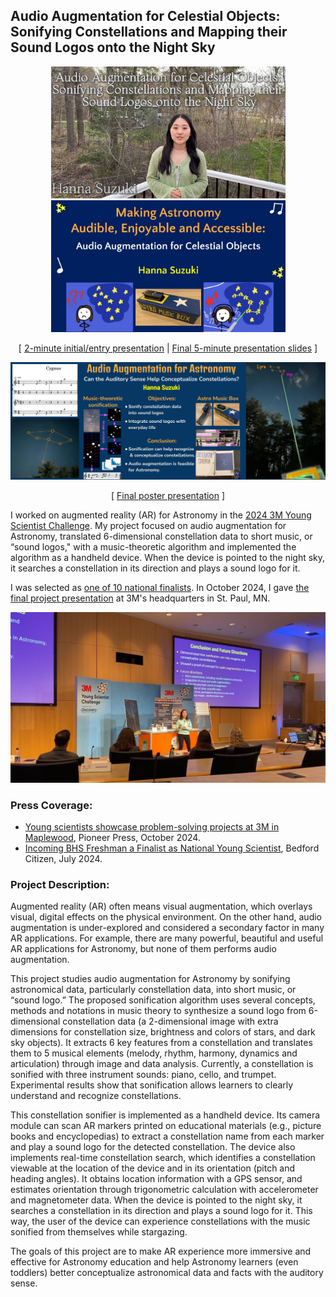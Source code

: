 ## Audio Augmentation for Celestial Objects: Sonifying Constellations and Mapping their Sound Logos onto the Night Sky

<p align="center">
  <a href="https://drive.google.com/file/d/1Iap7OLXJPbDNmZsfVBcFuCyVxrbguQa4/view?usp=sharing"><img src="images/demo-preview.jpg" width="375"></a>
  <a href="https://docs.google.com/presentation/d/1892Bazc3ocrckrqO_nUQWD-xcB7j0g_qz1vmTglqWvQ/edit?usp=sharing"><img src="images/final-presentation-title-slide.jpg" width="375"></a>
</p>
<p align="center">
  [ <a href="https://drive.google.com/file/d/1Iap7OLXJPbDNmZsfVBcFuCyVxrbguQa4/view?usp=sharing">2-minute initial/entry presentation</a> | 
    <a href="https://docs.google.com/presentation/d/1892Bazc3ocrckrqO_nUQWD-xcB7j0g_qz1vmTglqWvQ/edit?usp=sharing">Final 5-minute presentation slides</a> ]
</p>
<p align="center">
  <a href="https://docs.google.com/presentation/d/16AtE8gw5tq7u7Ps_pym1cnvDdeaENCeNRaGiDVy72ZU/edit?usp=sharing"><img src="images/poster-combined.jpg" width="750"></a>
</p>
<p align="center">
  [ <a href="https://docs.google.com/presentation/d/16AtE8gw5tq7u7Ps_pym1cnvDdeaENCeNRaGiDVy72ZU/edit?usp=sharing">Final poster presentation</a> ]
</p>

I worked on augmented reality (AR) for Astronomy in the [2024 3M Young Scientist Challenge](https://youngscientistlab.com/). My project focused on audio augmentation for Astronomy, translated 6-dimensional constellation data to short music, or “sound logos," with a music-theoretic algorithm and implemented the algorithm as a handheld device. When the device is pointed to the night sky, it searches a constellation in its direction and plays a sound logo for it. 

I was selected as [one of 10 national finalists](https://youngscientistlab.com/annual-challenge/finalists-mentors-judges/finalists/hanna-suzuki-2024). In October 2024, I gave [the final project presentation](https://docs.google.com/presentation/d/1892Bazc3ocrckrqO_nUQWD-xcB7j0g_qz1vmTglqWvQ/edit?usp=sharing) at 3M's headquarters in St. Paul, MN. 

<p align="center">
  <img src="images/final-presentation.jpg" width="750">
</p>

### Press Coverage:

- [Young scientists showcase problem-solving projects at 3M in Maplewood](https://www.twincities.com/2024/10/15/3m-young-scientist-competition-maplewood-minnesota/), Pioneer Press, October 2024. 
- [Incoming BHS Freshman a Finalist as National Young Scientist](https://thebedfordcitizen.org/2024/07/incoming-bhs-freshman-a-finalist-as-national-young-scientist/), Bedford Citizen, July 2024. 

### Project Description:

Augmented reality (AR) often means visual augmentation, which overlays visual, digital effects on the physical environment. On the other hand, audio augmentation is under-explored and considered a secondary factor in many AR applications. For example, there are many powerful, beautiful and useful AR applications for Astronomy, but none of them performs audio augmentation. 

This project studies audio augmentation for Astronomy by sonifying astronomical data, particularly constellation data, into short music, or “sound logo.” The proposed sonification algorithm uses several concepts, methods and notations in music theory to synthesize a sound logo from 6-dimensional constellation data (a 2-dimensional image with extra dimensions for constellation size, brightness and colors of stars, and dark sky objects). It extracts 6 key features from a constellation and translates them to 5 musical elements (melody, rhythm, harmony, dynamics and articulation) through image and data analysis. Currently, a constellation is sonified with three instrument sounds: piano, cello, and trumpet. Experimental results show that sonification allows learners to clearly understand and recognize constellations.

This constellation sonifier is implemented as a handheld device. Its camera module can scan AR markers printed on educational materials (e.g., picture books and encyclopedias) to extract a constellation name from each marker and play a sound logo for the detected constellation. The device also implements real-time constellation search, which identifies a constellation viewable at the location of the device and in its orientation (pitch and heading angles). It obtains location information with a GPS sensor, and estimates orientation through trigonometric calculation with accelerometer and magnetometer data. When the device is pointed to the night sky, it searches a constellation in its direction and plays a sound logo for it. This way, the user of the device can experience constellations with the music sonified from themselves while stargazing.

The goals of this project are to make AR experience more immersive and effective for Astronomy education and help Astronomy learners (even toddlers) better conceptualize astronomical data and facts with the auditory sense.




